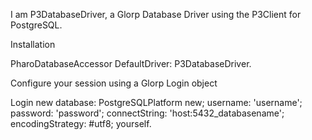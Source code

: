 I am P3DatabaseDriver, a Glorp Database Driver using the P3Client for PostgreSQL.

Installation

  PharoDatabaseAccessor DefaultDriver: P3DatabaseDriver.

Configure your session using a Glorp Login object

  Login new
    database: PostgreSQLPlatform new;
    username: 'username';
    password: 'password';
    connectString: 'host:5432_databasename';
    encodingStrategy: #utf8;
    yourself.